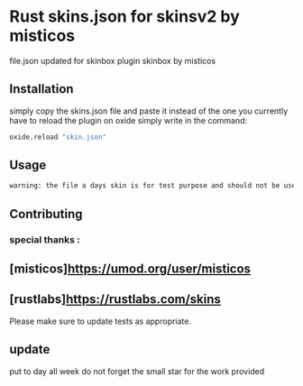 # Rust skins.json for skinsv2 by misticos

file.json updated for skinbox plugin skinbox by misticos

## Installation

simply copy the skins.json file and paste it instead of the one you currently have 
to reload the plugin on oxide simply write in the command:


```bash
oxide.reload "skin.json"
```

## Usage

```bash
warning: the file a days skin is for test purpose and should not be used for hacking purposes to defraud facepunch purchases
```

## Contributing
### special thanks :

[misticos]<https://umod.org/user/misticos>
-
[rustlabs]<https://rustlabs.com/skins>
-

Please make sure to update tests as appropriate.

## update

put to day all week do not forget the small star for the work provided
